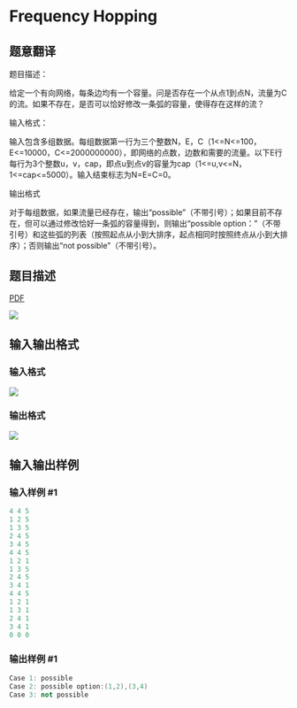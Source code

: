 # Frequency Hopping

## 题意翻译

题目描述：

给定一个有向网络，每条边均有一个容量。问是否存在一个从点1到点N，流量为C的流。如果不存在，是否可以恰好修改一条弧的容量，使得存在这样的流？

输入格式：

输入包含多组数据。每组数据第一行为三个整数N，E，C（1<=N<=100，E<=10000，C<=2000000000），即网络的点数，边数和需要的流量。以下E行每行为3个整数u，v，cap，即点u到点v的容量为cap（1<=u,v<=N，1<=cap<=5000）。输入结束标志为N=E=C=0。

输出格式

对于每组数据，如果流量已经存在，输出“possible”（不带引号）；如果目前不存在，但可以通过修改恰好一条弧的容量得到，则输出“possible option：”（不带引号）和这些弧的列表（按照起点从小到大排序，起点相同时按照终点从小到大排序）；否则输出“not possible”（不带引号）。

## 题目描述

[problemUrl]: https://uva.onlinejudge.org/index.php?option=com_onlinejudge&Itemid=8&category=24&page=show_problem&problem=2205

[PDF](https://uva.onlinejudge.org/external/112/p11248.pdf)

![](https://cdn.luogu.com.cn/upload/vjudge_pic/UVA11248/c5dbf71c83dc73474bb9cab0fc568f0d5a0587a7.png)

## 输入输出格式

### 输入格式

![](https://cdn.luogu.com.cn/upload/vjudge_pic/UVA11248/b8f8502424c0485d3ff8df0dc9381fc9f3c34269.png)

### 输出格式

![](https://cdn.luogu.com.cn/upload/vjudge_pic/UVA11248/c7211c07a16ed33cd58fe7f017389ab56c81d0fd.png)

## 输入输出样例

### 输入样例 #1

```cpp
4 4 5
1 2 5
1 3 5
2 4 5
3 4 5
4 4 5
1 2 1
1 3 5
2 4 5
3 4 1
4 4 5
1 2 1
1 3 1
2 4 1
3 4 1
0 0 0
```


### 输出样例 #1

```cpp
Case 1: possible
Case 2: possible option:(1,2),(3,4)
Case 3: not possible
```


